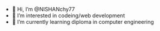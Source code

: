 - 👋 Hi, I’m @NISHANchy77
- 👀 I’m interested in codeing/web development 
- 🌱 I’m currently learning diploma in computer engineering 


